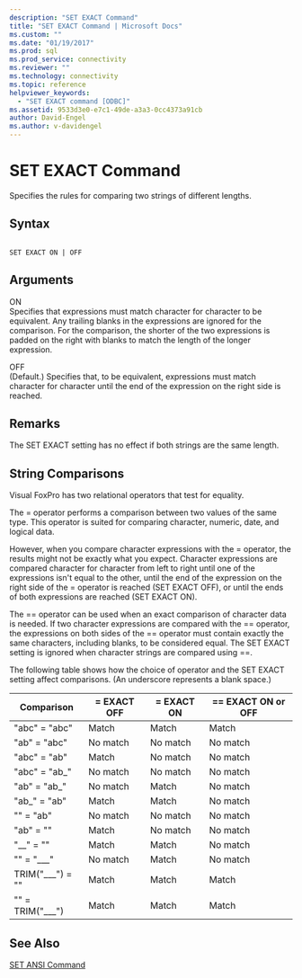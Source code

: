 ```yaml
---
description: "SET EXACT Command"
title: "SET EXACT Command | Microsoft Docs"
ms.custom: ""
ms.date: "01/19/2017"
ms.prod: sql
ms.prod_service: connectivity
ms.reviewer: ""
ms.technology: connectivity
ms.topic: reference
helpviewer_keywords: 
  - "SET EXACT command [ODBC]"
ms.assetid: 9533d3e0-e7c1-49de-a3a3-0cc4373a91cb
author: David-Engel
ms.author: v-davidengel
---
```

# SET EXACT Command
Specifies the rules for comparing two strings of different lengths.  
  
## Syntax  
  
```  
  
SET EXACT ON | OFF  
```  
  
## Arguments  
 ON  
 Specifies that expressions must match character for character to be equivalent. Any trailing blanks in the expressions are ignored for the comparison. For the comparison, the shorter of the two expressions is padded on the right with blanks to match the length of the longer expression.  
  
 OFF  
 (Default.) Specifies that, to be equivalent, expressions must match character for character until the end of the expression on the right side is reached.  
  
## Remarks  
 The SET EXACT setting has no effect if both strings are the same length.  
  
## String Comparisons  
 Visual FoxPro has two relational operators that test for equality.  
  
 The = operator performs a comparison between two values of the same type. This operator is suited for comparing character, numeric, date, and logical data.  
  
 However, when you compare character expressions with the = operator, the results might not be exactly what you expect. Character expressions are compared character for character from left to right until one of the expressions isn't equal to the other, until the end of the expression on the right side of the = operator is reached (SET EXACT OFF), or until the ends of both expressions are reached (SET EXACT ON).  
  
 The == operator can be used when an exact comparison of character data is needed. If two character expressions are compared with the == operator, the expressions on both sides of the == operator must contain exactly the same characters, including blanks, to be considered equal. The SET EXACT setting is ignored when character strings are compared using ==.  
  
 The following table shows how the choice of operator and the SET EXACT setting affect comparisons. (An underscore represents a blank space.)  
  
|Comparison|= EXACT OFF|= EXACT ON|== EXACT ON or OFF|  
|----------------|------------------|-----------------|--------------------------|  
|"abc" = "abc"|Match|Match|Match|  
|"ab" = "abc"|No match|No match|No match|  
|"abc" = "ab"|Match|No match|No match|  
|"abc" = "ab_"|No match|No match|No match|  
|"ab" = "ab_"|No match|Match|No match|  
|"ab_" = "ab"|Match|Match|No match|  
|"" = "ab"|No match|No match|No match|  
|"ab" = ""|Match|No match|No match|  
|"__" = ""|Match|Match|No match|  
|"" = "___"|No match|Match|No match|  
|TRIM("___") = ""|Match|Match|Match|  
|"" = TRIM("___")|Match|Match|Match|  
  
## See Also  
 [SET ANSI Command](../../odbc/microsoft/set-ansi-command.md)
